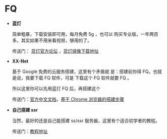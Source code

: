 
# FQ


* **蓝灯**

    简单粗暴，下载安装即可用，每月免费 5g ，也可以 购买专业版，一年两百多。其实如果不用来看视频，够用的了。

    传送门： [蓝灯官方论坛](https://github.com/getlantern/forum) ，[蓝灯镜像下载地址](http://s3.amazonaws.com/urtuz53txrmk9/index.html)


* **XX-Net**

    基于 Google 免费的云服务搭建，这里有个矛盾就 是：搭建前你得 FQ。也就是说，我要下载 FQ 软件，可是  下载这个 FQ 软件就要 FQ 。

    所以这里你可以先用蓝灯 FQ 后，再搭建这个

    传送门：[官方中文文档](https://github.com/XX-net/XX-Net/wiki/%E4%B8%AD%E6%96%87%E6%96%87%E6%A1%A3)，[基于 Chrome 浏览器的搭建步骤](https://github.com/XX-net/XX-Net/wiki/%E4%BD%BF%E7%94%A8Chrome%E6%B5%8F%E8%A7%88%E5%99%A8)


* **自己搭建 ssr**

    当然，最好的还是自己能搭建 ss/ssr 服务器，这里有个适合初学者的教程。

    传送门：[教程地址](../Res/自己搭建ss:ssr服务器.md)



